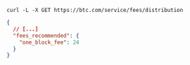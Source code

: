 
```shell
curl -L -X GET https://btc.com/service/fees/distribution
```
```json
{
  // [...]
  "fees_recommended": {
    "one_block_fee": 24
  }
}
```
